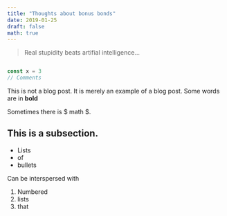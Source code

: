 ```yaml
---
title: "Thoughts about bonus bonds"
date: 2019-01-25
draft: false
math: true
---
```


> Real stupidity beats artifial intelligence...

```javascript

const x = 3
// Comments

```

This is not a blog post. It is merely an example of a blog post.
Some words are in **bold**

Sometimes there is $ math $.

## This is a subsection.

* Lists
* of
* bullets

Can be interspersed with

1. Numbered
1. lists
1. that
